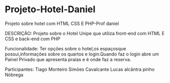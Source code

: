 # Projeto-Hotel-Daniel
Projeto sobre hotel com HTML CSS E PHP-Prof daniel

DESCRIÇÃO:
Projeto sobre o Hotel Unipe que utiliza front-end com HTML E CSS e back-end com PHP

Funcionalidade:
Ter opções sobre o hotel,os espaçosque possui,informações sobre os quartos e login.Quando faz o login abre um Painel Privado que apresenta praias e é onde faz a reserva.

Participantes:
Tiago Monteiro Simões Cavalcante
Lucas alcântra pinho Nóbrega
